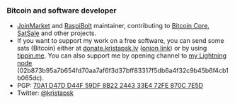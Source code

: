### Bitcoin and software developer

* [JoinMarket](https://github.com/JoinMarket-Org/JoinMarket-clientserver) and [RaspiBolt](https://github.com/raspibolt/raspibolt) maintainer, contributing to [Bitcoin Core](https://github.com/bitcoin/bitcoin), [SatSale](https://github.com/nickfarrow/SatSale) and other projects.
* If you want to support my work on a free software, you can send some sats (Bitcoin) either at [donate.kristapsk.lv](https://donate.kristapsk.lv/) ([onion link](http://grv7kj7wop6prktgkuofgu4wqhph6gqukz77ftjqrtg3jjkubrrfypid.onion/)) or by using [tippin.me](https://tippin.me/@kristapsk). You can also support me by opening channel to [my Lightning node](https://1ml.com/node/02b873b95a7b654fd70aa7af6f3d37bff83317f5db6a4f32c9b45b6f4cb1b065dc) (02b873b95a7b654fd70aa7af6f3d37bff83317f5db6a4f32c9b45b6f4cb1b065dc).
* PGP: [70A1 D47D D44F 59DF 8B22 2443 33E4 72FE 870C 7E5D](https://raw.githubusercontent.com/JoinMarket-Org/joinmarket-clientserver/master/pubkeys/KristapsKaupe.asc)
* Twitter: [@kristapsk](https://twitter.com/kristapsk)
